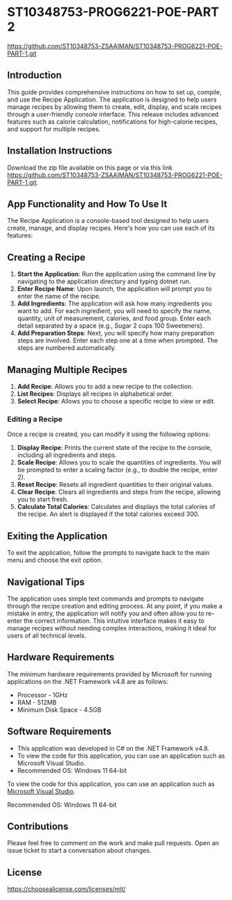# ST10348753-PROG6221-POE-PART 2
https://github.com/ST10348753-ZSAAIMAN/ST10348753-PROG6221-POE-PART-1.git

## Introduction
This guide provides comprehensive instructions on how to set up, compile, and use the Recipe Application. The application is designed to help users manage recipes by allowing them to create, edit, display, and scale recipes through a user-friendly console interface. This release includes advanced features such as calorie calculation, notifications for high-calorie recipes, and support for multiple recipes.

## Installation Instructions
Download the zip file available on this page or via this link https://github.com/ST10348753-ZSAAIMAN/ST10348753-PROG6221-POE-PART-1.git.

## App Functionality and How To Use It
The Recipe Application is a console-based tool designed to help users create, manage, and display recipes. Here's how you can use each of its features:

## Creating a Recipe
1. **Start the Application**: Run the application using the command line by navigating to the application directory and typing dotnet run.
2. **Enter Recipe Name**: Upon launch, the application will prompt you to enter the name of the recipe.
3. **Add Ingredients**:
The application will ask how many ingredients you want to add.
For each ingredient, you will need to specify the name, quantity, unit of measurement, calories, and food group. Enter each detail separated by a space (e.g., Sugar 2 cups 100 Sweeteners).
4. **Add Preparation Steps**:
Next, you will specify how many preparation steps are involved.
Enter each step one at a time when prompted. The steps are numbered automatically.

## Managing Multiple Recipes
1. **Add Recipe**: Allows you to add a new recipe to the collection.
2. **List Recipes**: Displays all recipes in alphabetical order.
3. **Select Recipe**: Allows you to choose a specific recipe to view or edit.

### Editing a Recipe
Once a recipe is created, you can modify it using the following options:
1. **Display Recipe**: Prints the current state of the recipe to the console, including all ingredients and steps.
2. **Scale Recipe**: Allows you to scale the quantities of ingredients. You will be prompted to enter a scaling factor (e.g., to double the recipe, enter 2).
3. **Reset Recipe**: Resets all ingredient quantities to their original values.
4. **Clear Recipe**: Clears all ingredients and steps from the recipe, allowing you to start fresh.
5. **Calculate Total Calories**: Calculates and displays the total calories of the recipe. An alert is displayed if the total calories exceed 300.

## Exiting the Application
To exit the application, follow the prompts to navigate back to the main menu and choose the exit option.

## Navigational Tips
The application uses simple text commands and prompts to navigate through the recipe creation and editing process.
At any point, if you make a mistake in entry, the application will notify you and often allow you to re-enter the correct information.
This intuitive interface makes it easy to manage recipes without needing complex interactions, making it ideal for users of all technical levels.

## Hardware Requirements
The minimum hardware requirements provided by Microsoft for running applications on the .NET Framework v4.8 are as follows:

- Processor - 1GHz
- RAM - 512MB
- Minimum Disk Space - 4.5GB

## Software Requirements
- This application was developed in C# on the .NET Framework v4.8.
- To view the code for this application, you can use an application such as Microsoft Visual Studio.
- Recommended OS: Windows 11 64-bit

To view the code for this application, you can use an application such as [Microsoft Visual Studio](https://visualstudio.microsoft.com/vs/community/).

Recommended OS: Windows 11 64-bit

## Contributions
Please feel free to comment on the work and make pull requests. Open an issue ticket to start a conversation about changes.

## License
https://choosealicense.com/licenses/mit/






